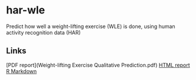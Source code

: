# har-wle
Predict how well a weight-lifting exercise (WLE) is done, using human activity recognition data (HAR)

## Links

[PDF report](Weight-lifting Exercise Qualitative Prediction.pdf)
[HTML report](har-wle-prediction.html)
[R Markdown](har-wle-prediction.Rmd)

